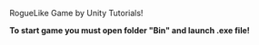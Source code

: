 RogueLike Game by Unity Tutorials!


<b>To start game you must open folder "Bin" and launch .exe file!</b>
